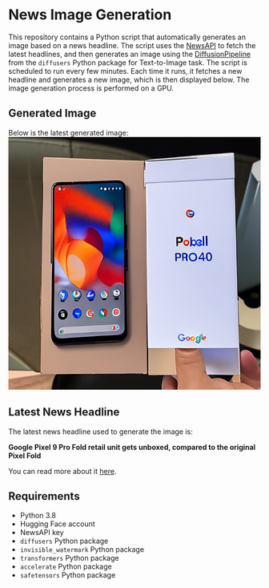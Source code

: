 # News Image Generation
This repository contains a Python script that automatically generates an image based on a news headline. The script uses the [NewsAPI](https://newsapi.org/) to fetch the latest headlines, and then generates an image using the [DiffusionPipeline](https://github.com/huggingface/diffusers) from the `diffusers` Python package for Text-to-Image task.
The script is scheduled to run every few minutes. Each time it runs, it fetches a new headline and generates a new image, which is then displayed below. The image generation process is performed on a GPU.

## Generated Image
Below is the latest generated image:
![Generated Image](image.png)

## Latest News Headline
The latest news headline used to generate the image is:

**Google Pixel 9 Pro Fold retail unit gets unboxed, compared to the original Pixel Fold**

You can read more about it [here](https://news.google.com/rss/articles/CBMiwgFBVV95cUxPNWlXSGVKLWF2NVpxMkFQbklXT24zR0FEREhZd0gtNjdXaXp3bWozMXRaa2Jpd3dSdHpURTYydU5BbnpKSnEwTTBsTE1XYy1kX1ZHZ3FIX0hyOU9xa2hiNUU4TU1RSkM3LVJsTlRMWGFoS29Ua0R0Z2ZxNzBMTVl1THhUa3hzTVFLVnNmUE5ibkxxeDV4QjFIZVJScXlwM0kxQjEzeXVHQ2RvVXl0Vy1rblRCOEEyS2U5UmlEQTBValY2dw?oc=5).

## Requirements
- Python 3.8
- Hugging Face account
- NewsAPI key
- `diffusers` Python package
- `invisible_watermark` Python package
- `transformers` Python package
- `accelerate` Python package
- `safetensors` Python package
